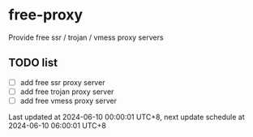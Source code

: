 
# free-proxy
Provide free ssr / trojan / vmess proxy servers


## TODO list
- [ ] add free ssr proxy server
- [ ] add free trojan proxy server
- [ ] add free vmess proxy server

Last updated at 2024-06-10 00:00:01 UTC+8, next update schedule at 2024-06-10 06:00:01 UTC+8

